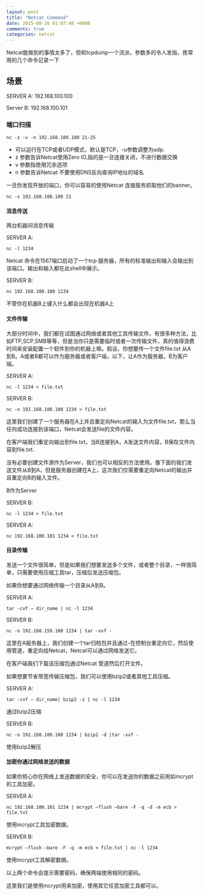 ```yaml
---
layout: post
title: "Netcat Command"
date: 2015-08-26 01:07:48 +0000
comments: true
categories: netcat
---
```


Netcat能做到的事情太多了，但和tcpdump一个流派，参数多的令人发指，拣常用的几个命令记录一下

## 场景

SERVER A: 192.168.100.100

Server B: 192.168.100.101


### 端口扫描

```
nc -z -v -n 192.168.100.100 21-25
```

- 可以运行在TCP或者UDP模式，默认是TCP，-u参数调整为udp.
- z 参数告诉Netcat使用Zero IO,指的是一旦连接关闭，不进行数据交换
- v 参数指使用冗余选项
- n 参数告诉Netcat 不要使用DNS反向查询IP地址的域名

一旦你发现开放的端口，你可以容易的使用Netcat 连接服务抓取他们的banner。

```
nc -v 192.168.100.100 21
```

#### 消息传送

两台机器间消息传输

SERVER A:

```
nc -l 1234
```

Netcat 命令在1567端口启动了一个tcp 服务器，所有的标准输出和输入会输出到该端口。输出和输入都在此shell中展示。


SERVER B:

```
nc 192.168.100.100 1234
```

不管你在机器B上键入什么都会出现在机器A上


#### 文件传输

大部分时间中，我们都在试图通过网络或者其他工具传输文件。有很多种方法，比如FTP,SCP,SMB等等，但是当你只是需要临时或者一次传输文件，真的值得浪费时间来安装配置一个软件到你的机器上嘛。假设，你想要传一个文件file.txt 从A 到B。A或者B都可以作为服务器或者客户端，以下，让A作为服务器，B为客户端。

SERVER A:

```
nc -l 1234 < file.txt
```

SERVER B:

```
nc -n 192.168.100.100 1234 > file.txt
```

这里我们创建了一个服务器在A上并且重定向Netcat的输入为文件file.txt，那么当任何成功连接到该端口，Netcat会发送file的文件内容。

在客户端我们重定向输出到file.txt，当B连接到A，A发送文件内容，B保存文件内容到file.txt.

没有必要创建文件源作为Server，我们也可以相反的方法使用。像下面的我们发送文件从B到A，但是服务器创建在A上，这次我们仅需要重定向Netcat的输出并且重定向B的输入文件。

B作为Server

SERVER B:

```
nc -l 1234 > file.txt
```

SERVER A:

```
nc 192.168.100.101 1234 < file.txt
```

#### 目录传输

发送一个文件很简单，但是如果我们想要发送多个文件，或者整个目录，一样很简单，只需要使用压缩工具tar，压缩后发送压缩包。

如果你想要通过网络传输一个目录从A到B。

SERVER A:

```
tar -cvf – dir_name | nc -l 1234
```

SERVER B:

```
nc -n 192.168.159.100 1234 | tar -xvf -
```

这里在A服务器上，我们创建一个tar归档包并且通过-在控制台重定向它，然后使用管道，重定向给Netcat，Netcat可以通过网络发送它。

在客户端我们下载该压缩包通过Netcat 管道然后打开文件。

如果想要节省带宽传输压缩包，我们可以使用bzip2或者其他工具压缩。

SERVER A:

```
tar -cvf – dir_name| bzip2 -z | nc -l 1234
```
通过bzip2压缩

SERVER B:

```
nc -n 192.168.100.100 1234 | bzip2 -d |tar -xvf -
```
使用bzip2解压


#### 加密你通过网络发送的数据

如果你担心你在网络上发送数据的安全，你可以在发送你的数据之前用如mcrypt的工具加密。

SERVER A:

```
nc 192.168.100.101 1234 | mcrypt –flush –bare -F -q -d -m ecb > file.txt
```
使用mcrypt工具加密数据。

SERVER B:

```
mcrypt –flush –bare -F -q -m ecb < file.txt | nc -l 1234
```
使用mcrypt工具解密数据。

以上两个命令会提示需要密码，确保两端使用相同的密码。

这里我们是使用mcrypt用来加密，使用其它任意加密工具都可以。